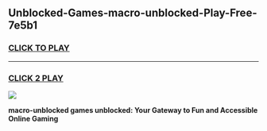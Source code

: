 
## Unblocked-Games-macro-unblocked-Play-Free-7e5b1
<h3>
<a href="https://premium76.site?title=macro-unblocked&ref=19M">CLICK TO PLAY</a></h3>
<hr>

<h3>
<a href="https://premium76.site?title=macro-unblocked&ref=19M">CLICK 2 PLAY</a>
  
</h3>

<a href="https://premium76.site?title=macro-unblocked&ref=19M"><img src="https://clearcache.store/games.png"></a>


**macro-unblocked games unblocked: Your Gateway to Fun and Accessible Online Gaming**
